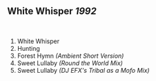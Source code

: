 ## White Whisper *1992*

 

1. White Whisper
2. Hunting
3. Forest Hymn *(Ambient Short Version)*
4. Sweet Lullaby *(Round the World Mix)*
5. Sweet Lullaby *(DJ EFX's Tribal as a Mofo Mix)*
